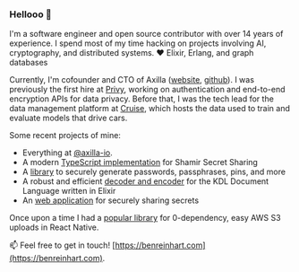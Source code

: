 ### Hellooo 👋

I'm a software engineer and open source contributor with over 14 years of experience. I spend most of my time hacking on projects involving AI, cryptography, and distributed systems. ❤️ Elixir, Erlang, and graph databases

Currently, I'm cofounder and CTO of Axilla ([website](https://axilla.io), [github](https://github.com/axilla-io)). I was previously the first hire at [Privy](https://privy.io), working on authentication and end-to-end encryption APIs for data privacy. Before that, I was the tech lead for the data management platform at [Cruise](https://getcruise.com), which hosts the data used to train and evaluate models that drive cars.

Some recent projects of mine:

* Everything at [@axilla-io](https://github.com/axilla-io).
* A modern [TypeScript implementation](https://github.com/privy-io/shamir-secret-sharing) for Shamir Secret Sharing
* A [library](https://github.com/benjreinhart/secure-password-utilities) to securely generate passwords, passphrases, pins, and more
* A robust and efficient [decoder and encoder](https://github.com/benjreinhart/ex_kdl) for the KDL Document Language written in Elixir
* An [web application](https://github.com/benjreinhart/rayven) for securely sharing secrets

Once upon a time I had a [popular library](https://github.com/benjreinhart/react-native-aws3) for 0-dependency, easy AWS S3 uploads in React Native.

📫 Feel free to get in touch! [https://benreinhart.com](https://benreinhart.com).
